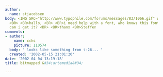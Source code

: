 ```yaml
---
author:
  name: stjacobsen
body: <IMG SRC="http://www.typophile.com/forums/messages/83/1066.gif" ALT="your_file_name.gif">
  <BR> <BR>hallo, <BR> <BR>i need help with a font, who knows this font and where
  can i get it? <BR> <BR>thanx <BR>Steffen
comments:
- author:
    name: cchs
    picture: 110574
  body: ' looks like something from t-26... '
  created: '2002-05-15 21:01:20'
date: '2002-04-04 13:19:18'
title: bitmapped &#34;artemedia&#34;

---
```

